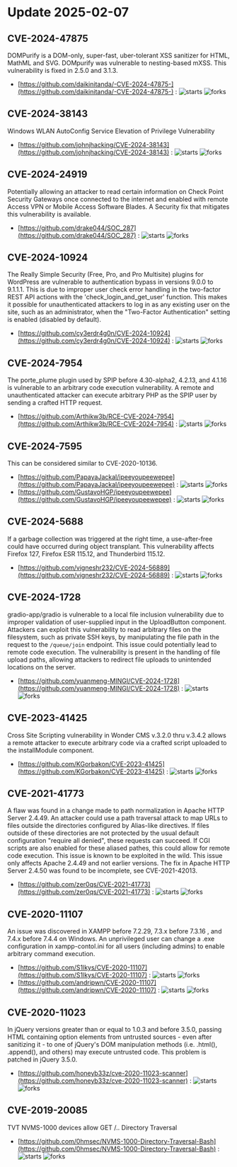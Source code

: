 # Update 2025-02-07
## CVE-2024-47875
 DOMPurify is a DOM-only, super-fast, uber-tolerant XSS sanitizer for HTML, MathML and SVG. DOMpurify was vulnerable to nesting-based mXSS. This vulnerability is fixed in 2.5.0 and 3.1.3.

- [https://github.com/daikinitanda/-CVE-2024-47875-](https://github.com/daikinitanda/-CVE-2024-47875-) :  ![starts](https://img.shields.io/github/stars/daikinitanda/-CVE-2024-47875-.svg) ![forks](https://img.shields.io/github/forks/daikinitanda/-CVE-2024-47875-.svg)


## CVE-2024-38143
 Windows WLAN AutoConfig Service Elevation of Privilege Vulnerability

- [https://github.com/johnjhacking/CVE-2024-38143](https://github.com/johnjhacking/CVE-2024-38143) :  ![starts](https://img.shields.io/github/stars/johnjhacking/CVE-2024-38143.svg) ![forks](https://img.shields.io/github/forks/johnjhacking/CVE-2024-38143.svg)


## CVE-2024-24919
 Potentially allowing an attacker to read certain information on Check Point Security Gateways once connected to the internet and enabled with remote Access VPN or Mobile Access Software Blades. A Security fix that mitigates this vulnerability is available.

- [https://github.com/drake044/SOC_287](https://github.com/drake044/SOC_287) :  ![starts](https://img.shields.io/github/stars/drake044/SOC_287.svg) ![forks](https://img.shields.io/github/forks/drake044/SOC_287.svg)


## CVE-2024-10924
 The Really Simple Security (Free, Pro, and Pro Multisite) plugins for WordPress are vulnerable to authentication bypass in versions 9.0.0 to 9.1.1.1. This is due to improper user check error handling in the two-factor REST API actions with the 'check_login_and_get_user' function. This makes it possible for unauthenticated attackers to log in as any existing user on the site, such as an administrator, when the "Two-Factor Authentication" setting is enabled (disabled by default).

- [https://github.com/cy3erdr4g0n/CVE-2024-10924](https://github.com/cy3erdr4g0n/CVE-2024-10924) :  ![starts](https://img.shields.io/github/stars/cy3erdr4g0n/CVE-2024-10924.svg) ![forks](https://img.shields.io/github/forks/cy3erdr4g0n/CVE-2024-10924.svg)


## CVE-2024-7954
 The porte_plume plugin used by SPIP before 4.30-alpha2, 4.2.13, and 4.1.16 is vulnerable to an arbitrary code execution vulnerability. A remote and unauthenticated attacker can execute arbitrary PHP as the SPIP user by sending a crafted HTTP request.

- [https://github.com/Arthikw3b/RCE-CVE-2024-7954](https://github.com/Arthikw3b/RCE-CVE-2024-7954) :  ![starts](https://img.shields.io/github/stars/Arthikw3b/RCE-CVE-2024-7954.svg) ![forks](https://img.shields.io/github/forks/Arthikw3b/RCE-CVE-2024-7954.svg)


## CVE-2024-7595
This can be considered similar to CVE-2020-10136.

- [https://github.com/PapayaJackal/ipeeyoupeewepee](https://github.com/PapayaJackal/ipeeyoupeewepee) :  ![starts](https://img.shields.io/github/stars/PapayaJackal/ipeeyoupeewepee.svg) ![forks](https://img.shields.io/github/forks/PapayaJackal/ipeeyoupeewepee.svg)
- [https://github.com/GustavoHGP/ipeeyoupeewepee](https://github.com/GustavoHGP/ipeeyoupeewepee) :  ![starts](https://img.shields.io/github/stars/GustavoHGP/ipeeyoupeewepee.svg) ![forks](https://img.shields.io/github/forks/GustavoHGP/ipeeyoupeewepee.svg)


## CVE-2024-5688
 If a garbage collection was triggered at the right time, a use-after-free could have occurred during object transplant. This vulnerability affects Firefox  127, Firefox ESR  115.12, and Thunderbird  115.12.

- [https://github.com/vigneshr232/CVE-2024-56889](https://github.com/vigneshr232/CVE-2024-56889) :  ![starts](https://img.shields.io/github/stars/vigneshr232/CVE-2024-56889.svg) ![forks](https://img.shields.io/github/forks/vigneshr232/CVE-2024-56889.svg)


## CVE-2024-1728
 gradio-app/gradio is vulnerable to a local file inclusion vulnerability due to improper validation of user-supplied input in the UploadButton component. Attackers can exploit this vulnerability to read arbitrary files on the filesystem, such as private SSH keys, by manipulating the file path in the request to the `/queue/join` endpoint. This issue could potentially lead to remote code execution. The vulnerability is present in the handling of file upload paths, allowing attackers to redirect file uploads to unintended locations on the server.

- [https://github.com/yuanmeng-MINGI/CVE-2024-1728](https://github.com/yuanmeng-MINGI/CVE-2024-1728) :  ![starts](https://img.shields.io/github/stars/yuanmeng-MINGI/CVE-2024-1728.svg) ![forks](https://img.shields.io/github/forks/yuanmeng-MINGI/CVE-2024-1728.svg)


## CVE-2023-41425
 Cross Site Scripting vulnerability in Wonder CMS v.3.2.0 thru v.3.4.2 allows a remote attacker to execute arbitrary code via a crafted script uploaded to the installModule component.

- [https://github.com/KGorbakon/CVE-2023-41425](https://github.com/KGorbakon/CVE-2023-41425) :  ![starts](https://img.shields.io/github/stars/KGorbakon/CVE-2023-41425.svg) ![forks](https://img.shields.io/github/forks/KGorbakon/CVE-2023-41425.svg)


## CVE-2021-41773
 A flaw was found in a change made to path normalization in Apache HTTP Server 2.4.49. An attacker could use a path traversal attack to map URLs to files outside the directories configured by Alias-like directives. If files outside of these directories are not protected by the usual default configuration "require all denied", these requests can succeed. If CGI scripts are also enabled for these aliased pathes, this could allow for remote code execution. This issue is known to be exploited in the wild. This issue only affects Apache 2.4.49 and not earlier versions. The fix in Apache HTTP Server 2.4.50 was found to be incomplete, see CVE-2021-42013.

- [https://github.com/zer0qs/CVE-2021-41773](https://github.com/zer0qs/CVE-2021-41773) :  ![starts](https://img.shields.io/github/stars/zer0qs/CVE-2021-41773.svg) ![forks](https://img.shields.io/github/forks/zer0qs/CVE-2021-41773.svg)


## CVE-2020-11107
 An issue was discovered in XAMPP before 7.2.29, 7.3.x before 7.3.16 , and 7.4.x before 7.4.4 on Windows. An unprivileged user can change a .exe configuration in xampp-contol.ini for all users (including admins) to enable arbitrary command execution.

- [https://github.com/S1lkys/CVE-2020-11107](https://github.com/S1lkys/CVE-2020-11107) :  ![starts](https://img.shields.io/github/stars/S1lkys/CVE-2020-11107.svg) ![forks](https://img.shields.io/github/forks/S1lkys/CVE-2020-11107.svg)
- [https://github.com/andripwn/CVE-2020-11107](https://github.com/andripwn/CVE-2020-11107) :  ![starts](https://img.shields.io/github/stars/andripwn/CVE-2020-11107.svg) ![forks](https://img.shields.io/github/forks/andripwn/CVE-2020-11107.svg)


## CVE-2020-11023
 In jQuery versions greater than or equal to 1.0.3 and before 3.5.0, passing HTML containing option elements from untrusted sources - even after sanitizing it - to one of jQuery's DOM manipulation methods (i.e. .html(), .append(), and others) may execute untrusted code. This problem is patched in jQuery 3.5.0.

- [https://github.com/honeyb33z/cve-2020-11023-scanner](https://github.com/honeyb33z/cve-2020-11023-scanner) :  ![starts](https://img.shields.io/github/stars/honeyb33z/cve-2020-11023-scanner.svg) ![forks](https://img.shields.io/github/forks/honeyb33z/cve-2020-11023-scanner.svg)


## CVE-2019-20085
 TVT NVMS-1000 devices allow GET /.. Directory Traversal

- [https://github.com/0hmsec/NVMS-1000-Directory-Traversal-Bash](https://github.com/0hmsec/NVMS-1000-Directory-Traversal-Bash) :  ![starts](https://img.shields.io/github/stars/0hmsec/NVMS-1000-Directory-Traversal-Bash.svg) ![forks](https://img.shields.io/github/forks/0hmsec/NVMS-1000-Directory-Traversal-Bash.svg)


